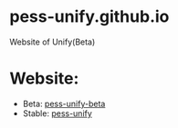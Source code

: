 # pess-unify.github.io
Website of Unify(Beta)

# Website:
- Beta: [pess-unify-beta](https://dev1virtuoso.github.io/pess-unify-beta.github.io/https://dev1virtuoso.github.io/Website/pess-unify-beta.github.io/)
- Stable: [pess-unify](https://github.com/pess-unify/pess-unify.github.io)
